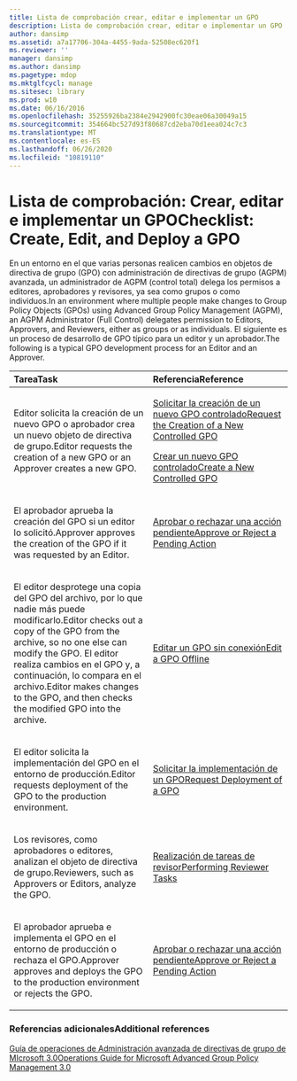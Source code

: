 ```yaml
---
title: Lista de comprobación crear, editar e implementar un GPO
description: Lista de comprobación crear, editar e implementar un GPO
author: dansimp
ms.assetid: a7a17706-304a-4455-9ada-52508ec620f1
ms.reviewer: ''
manager: dansimp
ms.author: dansimp
ms.pagetype: mdop
ms.mktglfcycl: manage
ms.sitesec: library
ms.prod: w10
ms.date: 06/16/2016
ms.openlocfilehash: 35255926ba2384e2942900fc30eae06a30049a15
ms.sourcegitcommit: 354664bc527d93f80687cd2eba70d1eea024c7c3
ms.translationtype: MT
ms.contentlocale: es-ES
ms.lasthandoff: 06/26/2020
ms.locfileid: "10819110"
---
```

# <span data-ttu-id="f2a9d-103">Lista de comprobación: Crear, editar e implementar un GPO</span><span class="sxs-lookup"><span data-stu-id="f2a9d-103">Checklist: Create, Edit, and Deploy a GPO</span></span>


<span data-ttu-id="f2a9d-104">En un entorno en el que varias personas realicen cambios en objetos de directiva de grupo (GPO) con administración de directivas de grupo (AGPM) avanzada, un administrador de AGPM (control total) delega los permisos a editores, aprobadores y revisores, ya sea como grupos o como individuos.</span><span class="sxs-lookup"><span data-stu-id="f2a9d-104">In an environment where multiple people make changes to Group Policy Objects (GPOs) using Advanced Group Policy Management (AGPM), an AGPM Administrator (Full Control) delegates permission to Editors, Approvers, and Reviewers, either as groups or as individuals.</span></span> <span data-ttu-id="f2a9d-105">El siguiente es un proceso de desarrollo de GPO típico para un editor y un aprobador.</span><span class="sxs-lookup"><span data-stu-id="f2a9d-105">The following is a typical GPO development process for an Editor and an Approver.</span></span>

<table>
<colgroup>
<col width="50%" />
<col width="50%" />
</colgroup>
<thead>
<tr class="header">
<th align="left"><span data-ttu-id="f2a9d-106">Tarea</span><span class="sxs-lookup"><span data-stu-id="f2a9d-106">Task</span></span></th>
<th align="left"><span data-ttu-id="f2a9d-107">Referencia</span><span class="sxs-lookup"><span data-stu-id="f2a9d-107">Reference</span></span></th>
</tr>
</thead>
<tbody>
<tr class="odd">
<td align="left"><p><span data-ttu-id="f2a9d-108">Editor solicita la creación de un nuevo GPO o aprobador crea un nuevo objeto de directiva de grupo.</span><span class="sxs-lookup"><span data-stu-id="f2a9d-108">Editor requests the creation of a new GPO or an Approver creates a new GPO.</span></span></p></td>
<td align="left"><p><a href="request-the-creation-of-a-new-controlled-gpo-agpm30ops.md" data-raw-source="[Request the Creation of a New Controlled GPO](request-the-creation-of-a-new-controlled-gpo-agpm30ops.md)"><span data-ttu-id="f2a9d-109">Solicitar la creación de un nuevo GPO controlado</span><span class="sxs-lookup"><span data-stu-id="f2a9d-109">Request the Creation of a New Controlled GPO</span></span></a></p>
<p><a href="create-a-new-controlled-gpo-agpm30ops.md" data-raw-source="[Create a New Controlled GPO](create-a-new-controlled-gpo-agpm30ops.md)"><span data-ttu-id="f2a9d-110">Crear un nuevo GPO controlado</span><span class="sxs-lookup"><span data-stu-id="f2a9d-110">Create a New Controlled GPO</span></span></a></p></td>
</tr>
<tr class="even">
<td align="left"><p><span data-ttu-id="f2a9d-111">El aprobador aprueba la creación del GPO si un editor lo solicitó.</span><span class="sxs-lookup"><span data-stu-id="f2a9d-111">Approver approves the creation of the GPO if it was requested by an Editor.</span></span></p></td>
<td align="left"><p><a href="approve-or-reject-a-pending-action-agpm30ops.md" data-raw-source="[Approve or Reject a Pending Action](approve-or-reject-a-pending-action-agpm30ops.md)"><span data-ttu-id="f2a9d-112">Aprobar o rechazar una acción pendiente</span><span class="sxs-lookup"><span data-stu-id="f2a9d-112">Approve or Reject a Pending Action</span></span></a></p></td>
</tr>
<tr class="odd">
<td align="left"><p><span data-ttu-id="f2a9d-113">El editor desprotege una copia del GPO del archivo, por lo que nadie más puede modificarlo.</span><span class="sxs-lookup"><span data-stu-id="f2a9d-113">Editor checks out a copy of the GPO from the archive, so no one else can modify the GPO.</span></span> <span data-ttu-id="f2a9d-114">El editor realiza cambios en el GPO y, a continuación, lo compara en el archivo.</span><span class="sxs-lookup"><span data-stu-id="f2a9d-114">Editor makes changes to the GPO, and then checks the modified GPO into the archive.</span></span></p></td>
<td align="left"><p><a href="edit-a-gpo-offline-agpm30ops.md" data-raw-source="[Edit a GPO Offline](edit-a-gpo-offline-agpm30ops.md)"><span data-ttu-id="f2a9d-115">Editar un GPO sin conexión</span><span class="sxs-lookup"><span data-stu-id="f2a9d-115">Edit a GPO Offline</span></span></a></p></td>
</tr>
<tr class="even">
<td align="left"><p><span data-ttu-id="f2a9d-116">El editor solicita la implementación del GPO en el entorno de producción.</span><span class="sxs-lookup"><span data-stu-id="f2a9d-116">Editor requests deployment of the GPO to the production environment.</span></span></p></td>
<td align="left"><p><a href="request-deployment-of-a-gpo-agpm30ops.md" data-raw-source="[Request Deployment of a GPO](request-deployment-of-a-gpo-agpm30ops.md)"><span data-ttu-id="f2a9d-117">Solicitar la implementación de un GPO</span><span class="sxs-lookup"><span data-stu-id="f2a9d-117">Request Deployment of a GPO</span></span></a></p></td>
</tr>
<tr class="odd">
<td align="left"><p><span data-ttu-id="f2a9d-118">Los revisores, como aprobadores o editores, analizan el objeto de directiva de grupo.</span><span class="sxs-lookup"><span data-stu-id="f2a9d-118">Reviewers, such as Approvers or Editors, analyze the GPO.</span></span></p></td>
<td align="left"><p><a href="performing-reviewer-tasks-agpm30ops.md" data-raw-source="[Performing Reviewer Tasks](performing-reviewer-tasks-agpm30ops.md)"><span data-ttu-id="f2a9d-119">Realización de tareas de revisor</span><span class="sxs-lookup"><span data-stu-id="f2a9d-119">Performing Reviewer Tasks</span></span></a></p></td>
</tr>
<tr class="even">
<td align="left"><p><span data-ttu-id="f2a9d-120">El aprobador aprueba e implementa el GPO en el entorno de producción o rechaza el GPO.</span><span class="sxs-lookup"><span data-stu-id="f2a9d-120">Approver approves and deploys the GPO to the production environment or rejects the GPO.</span></span></p></td>
<td align="left"><p><a href="approve-or-reject-a-pending-action-agpm30ops.md" data-raw-source="[Approve or Reject a Pending Action](approve-or-reject-a-pending-action-agpm30ops.md)"><span data-ttu-id="f2a9d-121">Aprobar o rechazar una acción pendiente</span><span class="sxs-lookup"><span data-stu-id="f2a9d-121">Approve or Reject a Pending Action</span></span></a></p></td>
</tr>
</tbody>
</table>

 

### <span data-ttu-id="f2a9d-122">Referencias adicionales</span><span class="sxs-lookup"><span data-stu-id="f2a9d-122">Additional references</span></span>

[<span data-ttu-id="f2a9d-123">Guía de operaciones de Administración avanzada de directivas de grupo de MIcrosoft 3.0</span><span class="sxs-lookup"><span data-stu-id="f2a9d-123">Operations Guide for Microsoft Advanced Group Policy Management 3.0</span></span>](operations-guide-for-microsoft-advanced-group-policy-management-30-agpm30ops.md)

 

 






